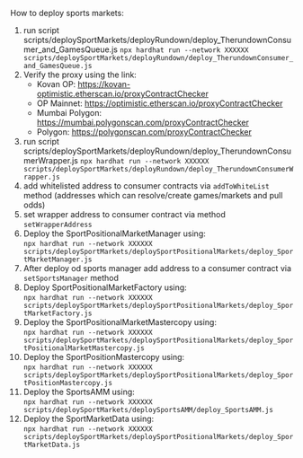 How to deploy sports markets:

1. run script scripts/deploySportMarkets/deployRundown/deploy_TherundownConsumer_and_GamesQueue.js
   `npx hardhat run --network XXXXXX scripts/deploySportMarkets/deployRundown/deploy_TherundownConsumer_and_GamesQueue.js`
2. Verify the proxy using the link:
   - Kovan OP: https://kovan-optimistic.etherscan.io/proxyContractChecker
   - OP Mainnet: https://optimistic.etherscan.io/proxyContractChecker
   - Mumbai Polygon: https://mumbai.polygonscan.com/proxyContractChecker
   - Polygon: https://polygonscan.com/proxyContractChecker
3. run script scripts/deploySportMarkets/deployRundown/deploy_TherundownConsumerWrapper.js
   `npx hardhat run --network XXXXXX scripts/deploySportMarkets/deployRundown/deploy_TherundownConsumerWrapper.js`
4. add whitelisted address to consumer contracts via `addToWhiteList` method (addresses which can resolve/create games/markets and pull odds)
5. set wrapper address to consumer contract via method `setWrapperAddress`
6. Deploy the SportPositionalMarketManager using:  
   `npx hardhat run --network XXXXXX scripts/deploySportMarkets/deploySportPositionalMarkets/deploy_SportMarketManager.js`
7. After deploy od sports manager add address to a consumer contract via `setSportsManager` method
8. Deploy SportPositionalMarketFactory using:  
   `npx hardhat run --network XXXXXX scripts/deploySportMarkets/deploySportPositionalMarkets/deploy_SportMarketFactory.js`
9. Deploy the SportPositionalMarketMastercopy using:  
   `npx hardhat run --network XXXXXX scripts/deploySportMarkets/deploySportPositionalMarkets/deploy_SportPositionalMarketMastercopy.js`
10. Deploy the SportPositionMastercopy using:  
    `npx hardhat run --network XXXXXX scripts/deploySportMarkets/deploySportPositionalMarkets/deploy_SportPositionMastercopy.js`
11. Deploy the SportsAMM using:  
    `npx hardhat run --network XXXXXX scripts/deploySportMarkets/deploySportsAMM/deploy_SportsAMM.js`
12. Deploy the SportMarketData using:  
    `npx hardhat run --network XXXXXX scripts/deploySportMarkets/deploySportPositionalMarkets/deploy_SportMarketData.js`
